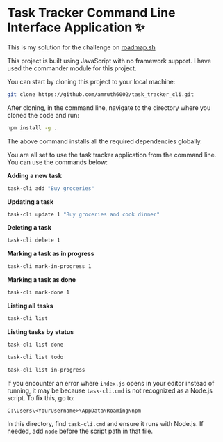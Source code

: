 # Task Tracker Command Line Interface Application :sparkles:
This is my solution for the challenge on [roadmap.sh](https://roadmap.sh/projects/task-tracker)

This project is built using JavaScript with no framework support. I have used the commander module for this project.

You can start by cloning this project to your local machine:
```sh
git clone https://github.com/amruth6002/task_tracker_cli.git
```

After cloning, in the command line, navigate to the directory where you cloned the code and run:
```sh
npm install -g .
```
The above command installs all the required dependencies globally.

You are all set to use the task tracker application from the command line. You can use the commands below:

**Adding a new task**
```sh
task-cli add "Buy groceries"
```

**Updating a task**
```sh
task-cli update 1 "Buy groceries and cook dinner"
```

**Deleting a task**
```sh
task-cli delete 1
```

**Marking a task as in progress**
```sh
task-cli mark-in-progress 1
```

**Marking a task as done**
```sh
task-cli mark-done 1
```

**Listing all tasks**
```sh
task-cli list
```

**Listing tasks by status**
```sh
task-cli list done
```
```sh
task-cli list todo
```
```sh
task-cli list in-progress
```

If you encounter an error where `index.js` opens in your editor instead of running, it may be because `task-cli.cmd` is not recognized as a Node.js script. To fix this, go to:
```
C:\Users\<YourUsername>\AppData\Roaming\npm
```
In this directory, find `task-cli.cmd` and ensure it runs with Node.js. If needed, add `node` before the script path in that file.